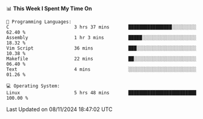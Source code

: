 <!--START_SECTION:waka-->
📊 **This Week I Spent My Time On** 

```text
💬 Programming Languages: 
C                        3 hrs 37 mins       ████████████████░░░░░░░░░   62.40 % 
Assembly                 1 hr 3 mins         █████░░░░░░░░░░░░░░░░░░░░   18.32 % 
Vim Script               36 mins             ███░░░░░░░░░░░░░░░░░░░░░░   10.38 % 
Makefile                 22 mins             ██░░░░░░░░░░░░░░░░░░░░░░░   06.40 % 
Text                     4 mins              ░░░░░░░░░░░░░░░░░░░░░░░░░   01.26 % 

💻 Operating System: 
Linux                    5 hrs 48 mins       █████████████████████████   100.00 % 
```


 Last Updated on 08/11/2024 18:47:02 UTC
<!--END_SECTION:waka-->
